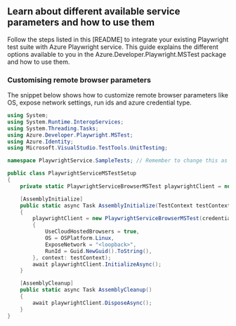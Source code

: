 ## Learn about different available service parameters and how to use them

Follow the steps listed in this [README]<!--(https://github.com/Azure/azure-sdk-for-net/tree/main/sdk/loadtestservice/Azure.Developer.Playwright.MSTest/README.md)--> to integrate your existing Playwright test suite with Azure Playwright service.
This guide explains the different options available to you in the Azure.Developer.Playwright.MSTest package and how to use them.

### Customising remote browser parameters

The snippet below shows how to customize remote browser parameters like OS, expose network settings, run ids and azure credential type.

```C# Snippet:MSTest_Sample2_CustomisingServiceParameters
using System;
using System.Runtime.InteropServices;
using System.Threading.Tasks;
using Azure.Developer.Playwright.MSTest;
using Azure.Identity;
using Microsoft.VisualStudio.TestTools.UnitTesting;

namespace PlaywrightService.SampleTests; // Remember to change this as per your project namespace

public class PlaywrightServiceMSTestSetup
{
    private static PlaywrightServiceBrowserMSTest playwrightClient = null!;

    [AssemblyInitialize]
    public static async Task AssemblyInitialize(TestContext testContext)
    {
        playwrightClient = new PlaywrightServiceBrowserMSTest(credential: new ManagedIdentityCredential(), options: new Azure.Developer.Playwright.PlaywrightServiceBrowserClientOptions()
        {
            UseCloudHostedBrowsers = true,
            OS = OSPlatform.Linux,
            ExposeNetwork = "<loopback>",
            RunId = Guid.NewGuid().ToString(),
        }, context: testContext);
        await playwrightClient.InitializeAsync();
    }

    [AssemblyCleanup]
    public static async Task AssemblyCleanup()
    {
        await playwrightClient.DisposeAsync();
    }
}
```
